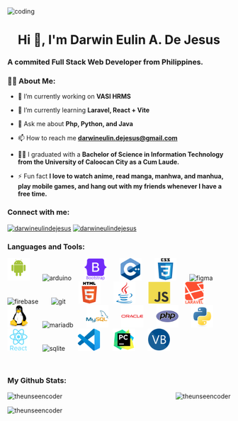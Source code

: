 
<img align="center" alt="coding" width="1080px" src="https://user-images.githubusercontent.com/74038190/225813708-98b745f2-7d22-48cf-9150-083f1b00d6c9.gif">
<h1 align="center">Hi 👋, I'm Darwin Eulin A. De Jesus</h1>
<h3>A commited Full Stack Web Developer from Philippines.</h3>

<h3>👨‍💼 About Me:</h3>

- 🔭 I’m currently working on **VASI HRMS**

- 🌱 I’m currently learning **Laravel, React + Vite**

- 💬 Ask me about **Php, Python, and Java**

- 📫 How to reach me **darwineulin.dejesus@gmail.com**

- 👨‍🎓 I graduated with a **Bachelor of Science in Information Technology from the University of Caloocan City as a Cum Laude.**

- ⚡ Fun fact **I love to watch anime, read manga, manhwa, and manhua, play mobile games, and hang out with my friends whenever I have a free time.**

<h3 align="left">Connect with me:</h3>
<p align="left">
<a href="https://fb.com/darwineulindejesus" target="blank"><img align="center" src="https://raw.githubusercontent.com/rahuldkjain/github-profile-readme-generator/master/src/images/icons/Social/facebook.svg" alt="darwineulindejesus" height="30" width="40" /></a>
<a href="https://fb.com/darwineulindejesus" target="blank"><img align="center" src="https://raw.githubusercontent.com/rahuldkjain/github-profile-readme-generator/master/src/images/icons/Social/facebook.svg" alt="darwineulindejesus" height="30" width="40" /></a>
</p>

<h3 align="left">Languages and Tools:</h3>
<p align="left">
  <a href="https://developer.android.com" target="_blank" rel="noreferrer" style="text-decoration: none; margin-right: 25px; border: none; outline: none;"><img src="https://raw.githubusercontent.com/devicons/devicon/master/icons/android/android-original-wordmark.svg" alt="android" width="50" height="50"/></a>
  <a href="https://www.arduino.cc/" target="_blank" rel="noreferrer" style="text-decoration: none; margin-right: 25px; border: none; outline: none;"><img src="https://cdn.worldvectorlogo.com/logos/arduino-1.svg" alt="arduino" width="50" height="50"/></a>
  <a href="https://getbootstrap.com" target="_blank" rel="noreferrer" style="text-decoration: none; margin-right: 25px; border: none; outline: none;"><img src="https://raw.githubusercontent.com/devicons/devicon/master/icons/bootstrap/bootstrap-plain-wordmark.svg" alt="bootstrap" width="50" height="50"/></a>
  <a href="https://www.w3schools.com/cpp/" target="_blank" rel="noreferrer" style="text-decoration: none; margin-right: 25px; border: none; outline: none;"><img src="https://raw.githubusercontent.com/devicons/devicon/master/icons/cplusplus/cplusplus-original.svg" alt="cplusplus" width="50" height="50"/></a>
  <a href="https://www.w3schools.com/css/" target="_blank" rel="noreferrer" style="text-decoration: none; margin-right: 25px; border: none; outline: none;"><img src="https://raw.githubusercontent.com/devicons/devicon/master/icons/css3/css3-original-wordmark.svg" alt="css3" width="50" height="50"/></a>
  <a href="https://www.figma.com/" target="_blank" rel="noreferrer" style="text-decoration: none; margin-right: 25px; border: none; outline: none;"><img src="https://www.vectorlogo.zone/logos/figma/figma-icon.svg" alt="figma" width="50" height="50"/></a>
  <a href="https://firebase.google.com/" target="_blank" rel="noreferrer" style="text-decoration: none; margin-right: 25px; border: none; outline: none;"><img src="https://www.vectorlogo.zone/logos/firebase/firebase-icon.svg" alt="firebase" width="50" height="50"/></a>
  <a href="https://git-scm.com/" target="_blank" rel="noreferrer" style="text-decoration: none; margin-right: 25px; border: none; outline: none;"><img src="https://www.vectorlogo.zone/logos/git-scm/git-scm-icon.svg" alt="git" width="50" height="50"/></a>
  <a href="https://www.w3.org/html/" target="_blank" rel="noreferrer" style="text-decoration: none; margin-right: 25px; border: none; outline: none;"><img src="https://raw.githubusercontent.com/devicons/devicon/master/icons/html5/html5-original-wordmark.svg" alt="html5" width="50" height="50"/></a>
  <a href="https://www.java.com" target="_blank" rel="noreferrer" style="text-decoration: none; margin-right: 25px; border: none; outline: none;"><img src="https://raw.githubusercontent.com/devicons/devicon/master/icons/java/java-original.svg" alt="java" width="50" height="50"/></a>
  <a href="https://developer.mozilla.org/en-US/docs/Web/JavaScript" target="_blank" rel="noreferrer" style="text-decoration: none; margin-right: 25px; border: none; outline: none;"><img src="https://raw.githubusercontent.com/devicons/devicon/master/icons/javascript/javascript-original.svg" alt="javascript" width="50" height="50"/></a>
  <a href="https://laravel.com/" target="_blank" rel="noreferrer" style="text-decoration: none; margin-right: 25px; border: none; outline: none;"><img src="https://raw.githubusercontent.com/devicons/devicon/master/icons/laravel/laravel-plain-wordmark.svg" alt="laravel" width="50" height="50"/></a>
  <a href="https://www.linux.org/" target="_blank" rel="noreferrer" style="text-decoration: none; margin-right: 25px; border: none; outline: none;"><img src="https://raw.githubusercontent.com/devicons/devicon/master/icons/linux/linux-original.svg" alt="linux" width="50" height="50"/></a>
  <a href="https://mariadb.org/" target="_blank" rel="noreferrer" style="text-decoration: none; margin-right: 25px; border: none; outline: none;"><img src="https://www.vectorlogo.zone/logos/mariadb/mariadb-icon.svg" alt="mariadb" width="50" height="50"/></a>
  <a href="https://www.mysql.com/" target="_blank" rel="noreferrer" style="text-decoration: none; margin-right: 25px; border: none; outline: none;"><img src="https://raw.githubusercontent.com/devicons/devicon/master/icons/mysql/mysql-original-wordmark.svg" alt="mysql" width="50" height="50"/></a>
  <a href="https://www.oracle.com/" target="_blank" rel="noreferrer" style="text-decoration: none; margin-right: 25px; border: none; outline: none;"><img src="https://raw.githubusercontent.com/devicons/devicon/master/icons/oracle/oracle-original.svg" alt="oracle" width="50" height="50"/></a>
  <a href="https://www.php.net" target="_blank" rel="noreferrer" style="text-decoration: none; margin-right: 25px; border: none; outline: none;"><img src="https://raw.githubusercontent.com/devicons/devicon/master/icons/php/php-original.svg" alt="php" width="50" height="50"/></a>
  <a href="https://www.python.org" target="_blank" rel="noreferrer" style="text-decoration: none; margin-right: 25px; border: none; outline: none;"><img src="https://raw.githubusercontent.com/devicons/devicon/master/icons/python/python-original.svg" alt="python" width="50" height="50"/></a>
  <a href="https://reactjs.org/" target="_blank" rel="noreferrer" style="text-decoration: none; margin-right: 25px; border: none; outline: none;"><img src="https://raw.githubusercontent.com/devicons/devicon/master/icons/react/react-original-wordmark.svg" alt="react" width="50" height="50"/></a>
  <a href="https://www.sqlite.org/" target="_blank" rel="noreferrer" style="text-decoration: none; margin-right: 25px; border: none; outline: none;"><img src="https://www.vectorlogo.zone/logos/sqlite/sqlite-icon.svg" alt="sqlite" width="50" height="50"/></a>
  <a href="https://code.visualstudio.com/" target="_blank" rel="noreferrer" style="text-decoration: none; margin-right: 25px; border: none; outline: none;"><img src="https://raw.githubusercontent.com/devicons/devicon/master/icons/vscode/vscode-original.svg" alt="vscode" width="50" height="50"/></a>
  <a href="https://www.jetbrains.com/pycharm/" target="_blank" rel="noreferrer" style="text-decoration: none; margin-right: 25px; border: none; outline: none;"><img src="https://raw.githubusercontent.com/devicons/devicon/master/icons/pycharm/pycharm-original.svg" alt="pycharm" width="50" height="50"/></a>
  <a href="https://docs.microsoft.com/en-us/dotnet/visual-basic/" target="_blank" rel="noreferrer" style="text-decoration: none; margin-right: 25px; border: none; outline: none;"><img src="https://raw.githubusercontent.com/devicons/devicon/master/icons/visualbasic/visualbasic-original.svg" alt="visualbasic" width="50" height="50"/></a>
</p>

<br>
<h3>My Github Stats:</h3>

<p><img align="left" src="https://github-readme-streak-stats.herokuapp.com/?user=theunseencoder&" alt="theunseencoder" /></p>

<p>&nbsp;<img align="right" src="https://github-readme-stats.vercel.app/api?username=theunseencoder&show_icons=true&locale=en" alt="theunseencoder" /></p>

<p><img align="center" width="400" height="400" src="https://github-readme-stats.vercel.app/api/top-langs?username=theunseencoder&show_icons=true&locale=en&layout=compact" alt="theunseencoder" /></p>


